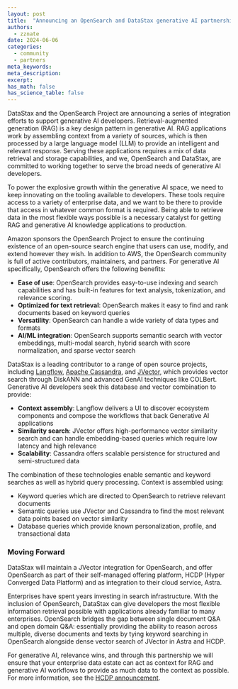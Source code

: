 ```yaml
---
layout: post
title:  "Announcing an OpenSearch and DataStax generative AI partnership"
authors:
  - zznate 
date: 2024-06-06
categories:
  - community
  - partners
meta_keywords: 
meta_description: 
excerpt: 
has_math: false
has_science_table: false
---
```


DataStax and the OpenSearch Project are announcing a series of integration efforts to support generative AI developers. Retrieval-augmented generation (RAG) is a key design pattern in generative AI. RAG applications work by assembling context from a variety of sources, which is then processed by a large language model (LLM) to provide an intelligent and relevant response. Serving these applications requires a mix of data retrieval and storage capabilities, and we, OpenSearch and DataStax, are committed to working together to serve the broad needs of generative AI developers.   

To power the explosive growth within the generative AI space, we need to keep innovating on the tooling available to developers. These tools require access to a variety of enterprise data, and we want to be there to provide that access in whatever common format is required. Being able to retrieve data in the most flexible ways possible is a necessary catalyst for getting RAG and generative AI knowledge applications to production. 

Amazon sponsors the OpenSearch Project to ensure the continuing existence of an open-source search engine that users can use, modify, and extend however they wish. In addition to AWS, the OpenSearch community is full of active contributors, maintainers, and partners. For generative AI specifically, OpenSearch offers the following benefits:

* **Ease of use**: OpenSearch provides easy-to-use indexing and search capabilities and has built-in features for text analysis, tokenization, and relevance scoring.
* **Optimized for text retrieval**: OpenSearch makes it easy to find and rank documents based on keyword queries
* **Versatility**: OpenSearch can handle a wide variety of data types and formats
* **AI/ML integration**: OpenSearch supports semantic search with vector embeddings, multi-modal search, hybrid search with score normalization, and sparse vector search

DataStax is a leading contributor to a range of open source projects, including [Langflow](https://langflow.org/), [Apache Cassandra](https://cassandra.apache.org/_/index.html), and [JVector](https://github.com/jbellis/jvector), which provides vector search through DiskANN and advanced GenAI techniques like COLBert. Generative AI developers seek this database and vector combination to provide: 

* **Context assembly**: Langflow delivers a UI to discover ecosystem components and compose the workflows that back Generative AI applications
* **Similarity search**: JVector offers high-performance vector similarity search and can handle embedding-based queries which require low latency and high relevance
* **Scalability**: Cassandra offers scalable persistence for structured and semi-structured data

The combination of these technologies enable semantic and keyword searches as well as hybrid query processing. Context is assembled using: 
* Keyword queries which are directed to OpenSearch to retrieve relevant documents
* Semantic queries use JVector and Cassandra to find the most relevant data points based on vector similarity
* Database queries which provide known personalization, profile, and transactional data

### **Moving Forward**
DataStax will maintain a JVector integration for OpenSearch, and offer OpenSearch as part of their self-managed offering platform, HCDP (Hyper Converged Data Platform) and as integration to their cloud service, Astra. 

Enterprises have spent years investing in search infrastructure. With the inclusion of OpenSearch, DataStax can give developers the most flexible information retrieval possible with applications already familiar to many enterprises. OpenSearch bridges the gap between single document Q&A and open domain Q&A: essentially providing the ability to reason across multiple, diverse documents and texts by tying keyword searching in OpenSearch alongside dense vector search of JVector in Astra and HCDP. 

For generative AI, relevance wins, and through this partnership we will ensure that your enterprise data estate can act as context for RAG and generative AI workflows to provide as much data to the context as possible. For more information, see the [HCDP announcement](https://www.datastax.com/fr/blog/introducing-vector-search-for-self-managed-modern-architecture).




